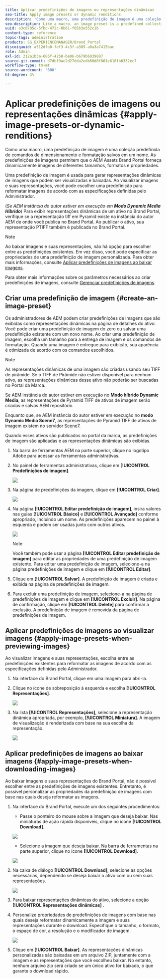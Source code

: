 ```yaml
---
title: Aplicar predefinições de imagens ou representações dinâmicas
seo-title: Apply image presets or dynamic renditions
description: 'Como uma macro, uma predefinição de imagem é uma coleção predefinida de comandos de dimensionamento e formatação salvos em um nome. As predefinições de imagens permitem que o AEM Assets Brand Portal forneça dinamicamente imagens de diferentes tamanhos, formatos e propriedades. '
seo-description: Like a macro, an image preset is a predefined collection of sizing and formatting commands saved under a name. Image presets enable AEM Assets Brand Portal to dynamically deliver images of different sizes, formats, and properties.
uuid: a3c8705c-5fbd-472c-8b61-f65b3e552c1b
content-type: reference
topic-tags: administration
products: SG_EXPERIENCEMANAGER/Brand_Portal
discoiquuid: a512dfa0-fef3-4c3f-a389-a0a3a7415bac
role: Admin
exl-id: 212a1b3a-686f-4250-be06-b679b6039887
source-git-commit: d7dbf9ae2d27dda2edb60d8f861e618fb6332ec7
workflow-type: tm+mt
source-wordcount: '800'
ht-degree: 3%

---
```


# Aplicar predefinições de imagens ou representações dinâmicas {#apply-image-presets-or-dynamic-renditions}

Como uma macro, uma predefinição de imagem é uma coleção predefinida de comandos de dimensionamento e formatação salvos em um nome. As predefinições de imagens permitem que o AEM Assets Brand Portal forneça dinamicamente imagens de diferentes tamanhos, formatos e propriedades.

Uma predefinição de imagem é usada para gerar representações dinâmicas de imagens que podem ser visualizadas e baixadas. Ao visualizar imagens e suas representações, você pode escolher uma predefinição para reformatar imagens de acordo com as especificações definidas pelo Administrador.

(*Se AEM instância do autor estiver em execução em **Modo Dynamic Media Híbrido***) Para exibir representações dinâmicas de um ativo no Brand Portal, verifique se a representação tiff em Pyramid existe na instância do autor AEM de onde você publica no Brand Portal. Ao publicar o ativo, sua representação PTIFF também é publicada no Brand Portal.

>[!NOTE]
>
>Ao baixar imagens e suas representações, não há opção para escolher entre as predefinições existentes. Em vez disso, você pode especificar as propriedades de uma predefinição de imagem personalizada. Para obter mais informações, consulte [Aplicar predefinições de imagens ao baixar imagens](../using/brand-portal-image-presets.md#main-pars-text-1403412644).


Para obter mais informações sobre os parâmetros necessários ao criar predefinições de imagens, consulte [Gerenciar predefinições de imagens](../using/brand-portal-image-presets.md).

## Criar uma predefinição de imagem {#create-an-image-preset}

Os administradores de AEM podem criar predefinições de imagens que são exibidas como representações dinâmicas na página de detalhes do ativo. Você pode criar uma predefinição de imagem do zero ou salvar uma predefinição existente com um novo nome. Ao criar uma predefinição de imagem, escolha um tamanho para a entrega de imagem e os comandos de formatação. Quando uma imagem é entregue para exibição, sua aparência é otimizada de acordo com os comandos escolhidos.

>[!NOTE]
>
>As representações dinâmicas de uma imagem são criadas usando seu TIFF de pirâmide. Se o TIFF de Pirâmide não estiver disponível para nenhum ativo, as representações dinâmicas desse ativo não poderão ser buscadas no Portal da Marca.
>
>Se AEM instância do autor estiver em execução no **Modo híbrido Dynamic Media**, as representações de Pyramid TIFF de ativos de imagem serão criadas e salvas AEM repositório.
>
>Enquanto que, se AEM instância do autor estiver em execução no **modo Dynamic Media Scene7**, as representações de Pyramid TIFF de ativos de imagem existem no servidor Scene7.
>
>Quando esses ativos são publicados no portal da marca, as predefinições de imagem são aplicadas e as representações dinâmicas são exibidas.


1. Na barra de ferramentas AEM na parte superior, clique no logotipo Adobe para acessar as ferramentas administrativas.

1. No painel de ferramentas administrativas, clique em **[!UICONTROL Predefinições de imagem]**.

   ![](assets/admin-tools-panel-4.png)

1. Na página de predefinições da imagem, clique em **[!UICONTROL Criar]**.

   ![](assets/image_preset_homepage.png)

1. Na página **[!UICONTROL Editar predefinição de imagem]**, insira valores nas guias **[!UICONTROL Básico]** e **[!UICONTROL Avançado]** conforme apropriado, incluindo um nome. As predefinições aparecem no painel à esquerda e podem ser usadas junto com outros ativos.

   ![](assets/image_preset_create.png)

   >[!NOTE]
   >
   >Você também pode usar a página **[!UICONTROL Editar predefinição de imagem]** para editar as propriedades de uma predefinição de imagem existente. Para editar uma predefinição de imagem, selecione-a na página predefinições de imagem e clique em **[!UICONTROL Editar]**.

1. Clique em **[!UICONTROL Salvar]**. A predefinição de imagem é criada e exibida na página de predefinições de imagem.
1. Para excluir uma predefinição de imagem, selecione-a na página de predefinições de imagem e clique em **[!UICONTROL Excluir]**. Na página de confirmação, clique em **[!UICONTROL Delete]** para confirmar a exclusão. A predefinição de imagem é removida da página de predefinições de imagem.

## Aplicar predefinições de imagens ao visualizar imagens  {#apply-image-presets-when-previewing-images}

Ao visualizar imagens e suas representações, escolha entre as predefinições existentes para reformatar as imagens de acordo com as especificações definidas pelo Administrador.

1. Na interface do Brand Portal, clique em uma imagem para abri-la.
1. Clique no ícone de sobreposição à esquerda e escolha **[!UICONTROL Representações]**.

   ![](assets/image-preset-previewrenditions.png)

1. Na lista **[!UICONTROL Representações]**, selecione a representação dinâmica apropriada, por exemplo, **[!UICONTROL Miniatura]**. A imagem de visualização é renderizada com base na sua escolha da representação.

   ![](assets/image-preset-previewrenditionthumbnail.png)

## Aplicar predefinições de imagens ao baixar imagens {#apply-image-presets-when-downloading-images}

Ao baixar imagens e suas representações do Brand Portal, não é possível escolher entre as predefinições de imagens existentes. Entretanto, é possível personalizar as propriedades da predefinição de imagens com base nas quais deseja reformatar as imagens.

1. Na interface do Brand Portal, execute um dos seguintes procedimentos:

   * Passe o ponteiro do mouse sobre a imagem que deseja baixar. Nas miniaturas de ação rápida disponíveis, clique no ícone **[!UICONTROL Download]**.

   ![](assets/downloadsingleasset.png)

   * Selecione a imagem que deseja baixar. Na barra de ferramentas na parte superior, clique no ícone **[!UICONTROL Download]**.

   ![](assets/downloadassets.png)

1. Na caixa de diálogo **[!UICONTROL Download]**, selecione as opções necessárias, dependendo se deseja baixar o ativo com ou sem suas representações.

   ![](assets/donload-assets-dialog.png)

1. Para baixar representações dinâmicas do ativo, selecione a opção **[!UICONTROL Representações dinâmicas]** .
1. Personalize propriedades de predefinições de imagens com base nas quais deseja reformatar dinamicamente a imagem e suas representações durante o download. Especifique o tamanho, o formato, o espaço de cor, a resolução e o modificador de imagem.

   ![](assets/dynamicrenditions.png)

1. Clique em **[!UICONTROL Baixar]**. As representações dinâmicas personalizadas são baixadas em um arquivo ZIP, juntamente com a imagem e as representações que você escolheu baixar. No entanto, nenhum arquivo zip será criado se um único ativo for baixado, o que garante o download rápido.
